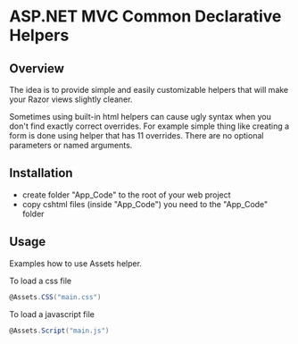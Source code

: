 ASP.NET MVC Common Declarative Helpers
======================================

Overview
--------
The idea is to provide simple and easily customizable helpers that will make your Razor views slightly cleaner.

Sometimes using built-in html helpers can cause ugly syntax when you don't find exactly correct overrides. For example simple thing like creating a form is done using helper that has 11 overrides. There are no optional parameters or named arguments.

Installation
------------
* create folder "App_Code" to the root of your web project
* copy cshtml files (inside "App_Code") you need to the "App_Code" folder

Usage
-----
Examples how to use Assets helper.

To load a css file

```csharp
@Assets.CSS("main.css")
```

To load a javascript file

```csharp
@Assets.Script("main.js")
```